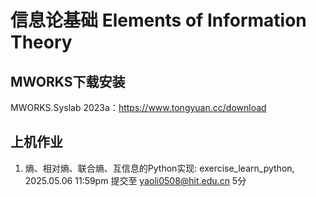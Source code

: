 # 信息论基础 Elements of Information Theory

## MWORKS下载安装
MWORKS.Syslab 2023a：https://www.tongyuan.cc/download

## 上机作业
1. 熵、相对熵、联合熵、互信息的Python实现: exercise_learn_python, 2025.05.06 11:59pm 提交至 yaoli0508@hit.edu.cn 5分

